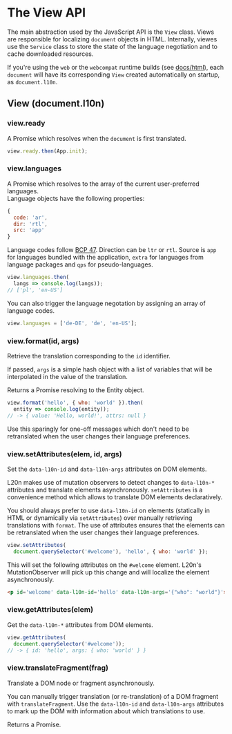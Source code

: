 The View API
============

The main abstraction used by the JavaScript API is the `View` class.  Views are 
responsible for localizing `document` objects in HTML.  Internally, viewes use 
the `Service` class to store the state of the language negotiation and to cache 
downloaded resources.

If you're using the `web` or the `webcompat` runtime builds (see 
[docs/html][]), each `document` will have its corresponding `View` created 
automatically on startup, as `document.l10n`.

[docs/html]: html.md


View (document.l10n)
--------------------

### view.ready

A Promise which resolves when the `document` is first translated.

```javascript
view.ready.then(App.init);
```

### view.languages

A Promise which resolves to the array of the current user-preferred languages.  
Language objects have the following properties:

```javascript
{
  code: 'ar',
  dir: 'rtl',
  src: 'app'
}
```

Language codes follow [BCP 47][].  Direction can be `ltr` or `rtl`.  Source is 
`app` for languages bundled with the application, `extra` for languages from 
language packages and `qps` for pseudo-languages.

[BCP 47]: http://tools.ietf.org/html/bcp47

```javascript
view.languages.then(
  langs => console.log(langs));
// ['pl', 'en-US']
```

You can also trigger the language negotation by assigning an array of language 
codes.

```javascript
view.languages = ['de-DE', 'de', 'en-US'];
```


### view.format(id, args)

Retrieve the translation corresponding to the `id` identifier.

If passed, `args` is a simple hash object with a list of variables that will be 
interpolated in the value of the translation.

Returns a Promise resolving to the Entity object.

```javascript
view.format('hello', { who: 'world' }).then(
  entity => console.log(entity));
// -> { value: 'Hello, world!', attrs: null }
```

Use this sparingly for one-off messages which don't need to be retranslated 
when the user changes their language preferences.


### view.setAttributes(elem, id, args)

Set the `data-l10n-id` and `data-l10n-args` attributes on DOM elements.

L20n makes use of mutation observers to detect changes to `data-l10n-*`
attributes and translate elements asynchronously.  `setAttributes` is 
a convenience method which allows to translate DOM elements declaratively.

You should always prefer to use `data-l10n-id` on elements (statically in HTML 
or dynamically via `setAttributes`) over manually retrieving translations with 
`format`.  The use of attributes ensures that the elements can be retranslated 
when the user changes their language preferences.

```javascript
view.setAttributes(
  document.querySelector('#welcome'), 'hello', { who: 'world' });
```

This will set the following attributes on the `#welcome` element.  L20n's 
MutationObserver will pick up this change and will localize the element 
asynchronously.

```html
<p id='welcome' data-l10n-id='hello' data-l10n-args='{"who": "world"}'></p> 
```


### view.getAttributes(elem)

Get the `data-l10n-*` attributes from DOM elements.

```javascript
view.getAttributes(
  document.querySelector('#welcome'));
// -> { id: 'hello', args: { who: 'world' } }
```


### view.translateFragment(frag)

Translate a DOM node or fragment asynchronously.

You can manually trigger translation (or re-translation) of a DOM fragment with 
`translateFragment`.  Use the `data-l10n-id` and `data-l10n-args` attributes to 
mark up the DOM with information about which translations to use.

Returns a Promise.
